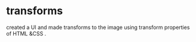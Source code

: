 # transforms
created a UI  and made transforms to the image using transform properties of HTML &amp;CSS .
